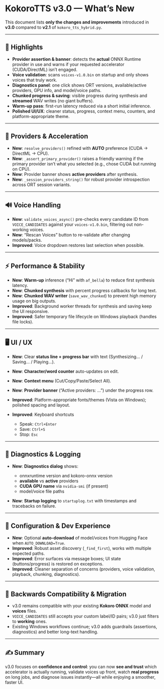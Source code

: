 # KokoroTTS v3.0 — What’s New 

This document lists **only the changes and improvements** introduced in **v3.0** compared to **v2.1** of `kokoro_tts_hybrid.py`.

---

## 🚀 Highlights

* **Provider assertion & banner**: detects the **actual** ONNX Runtime provider in use and warns if your requested accelerator (CUDA/DirectML) isn’t engaged.
* **Voice validation**: scans `voices-v1.0.bin` on startup and only shows voices that truly work.
* **Diagnostics panel**: one click shows ORT versions, available/active providers, GPU info, and model/voice paths.
* **Chunked progress & saving**: visible progress during synthesis and **streamed** WAV writes (no giant buffers).
* **Warm-up pass**: first-run latency reduced via a short initial inference.
* **Polished UI/UX**: cleaner status, progress, context menu, counters, and platform-appropriate theme.

---

## 🧠 Providers & Acceleration

* **New**: `resolve_providers()` refined with **AUTO** preference (CUDA → DirectML → CPU).
* **New**: `_assert_primary_provider()` raises a friendly warning if the primary provider isn’t what you selected (e.g., chose CUDA but running on CPU).
* **New**: Provider banner shows **active providers** after synthesis.
* **New**: `_session_providers_string()` for robust provider introspection across ORT session variants.

---

## 🔊 Voice Handling

* **New**: `validate_voices_async()` pre-checks every candidate ID from `VOICE_CANDIDATES` against your `voices-v1.0.bin`, filtering out non-working voices.
* **New**: “Rescan Voices” button to re-validate after changing models/packs.
* **Improved**: Voice dropdown restores last selection when possible.

---

## ⚡ Performance & Stability

* **New**: **Warm-up** inference (“Hi” with `af_bella`) to reduce first synthesis latency.
* **New**: **Chunked synthesis** with percent progress callbacks for long text.
* **New**: **Chunked WAV writer** (`save_wav_chunked`) to prevent high memory usage on big outputs.
* **Improved**: Background worker threads for synthesis and saving keep the UI responsive.
* **Improved**: Safer temporary file lifecycle on Windows playback (handles file locks).

---

## 🖥️ UI / UX

* **New**: Clear **status line + progress bar** with text (Synthesizing… / Saving… / Playing…).
* **New**: **Character/word counter** auto-updates on edit.
* **New**: **Context menu** (Cut/Copy/Paste/Select All).
* **New**: **Provider banner** (“Active providers: …”) under the progress row.
* **Improved**: Platform-appropriate fonts/themes (Vista on Windows); polished spacing and layout.
* **Improved**: Keyboard shortcuts

  * Speak: `Ctrl+Enter`
  * Save: `Ctrl+S`
  * Stop: `Esc`

---

## 🧪 Diagnostics & Logging

* **New**: **Diagnostics dialog** shows:

  * onnxruntime version and kokoro-onnx version
  * **available** vs **active** providers
  * **CUDA GPU name** via `nvidia-smi` (if present)
  * model/voice file paths
* **New**: **Startup logging** to `startuplog.txt` with timestamps and tracebacks on failure.

---

## 🧰 Configuration & Dev Experience

* **New**: Optional **auto-download** of model/voices from Hugging Face when `AUTO_DOWNLOAD=True`.
* **Improved**: Robust asset discovery (`_find_first`), works with multiple expected paths.
* **Improved**: Error surfaces via message boxes; UI state (buttons/progress) is restored on exceptions.
* **Improved**: Cleaner separation of concerns (providers, voice validation, playback, chunking, diagnostics).

---

## 🔄 Backwards Compatibility & Migration

* v3.0 remains compatible with your existing **Kokoro ONNX** model and **voices** files.
* `VOICE_CANDIDATES` still accepts your custom label/ID pairs; v3.0 just filters to **working** ones.
* Existing Windows workflows continue; v3.0 adds guardrails (assertions, diagnostics) and better long-text handling.

---

## ✍️ Summary

v3.0 focuses on **confidence and control**: you can now **see and trust** which accelerator is actually running, validate voices up front, watch **real progress** on long jobs, and diagnose issues instantly—all while enjoying a smoother, faster UI.
